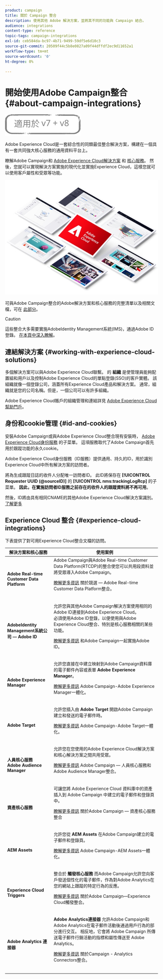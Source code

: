 ```yaml
---
product: campaign
title: 關於 Campaign 整合
description: 使用其他 Adobe 解決方案，並將其不同的功能與 Campaign 結合。
audience: integrations
content-type: reference
topic-tags: campaign-integrations
exl-id: ceb584da-bc97-4b71-9499-59df5e6d10c3
source-git-commit: 20509f44c5b8e0827a09f44dffdf2ec9d11652a1
workflow-type: tm+mt
source-wordcount: '0'
ht-degree: 0%

---
```


# 開始使用Adobe Campaign整合 {#about-campaign-integrations}

![](../../assets/common.svg)

Adobe Experience Cloud是一套綜合性的同類最佳整合解決方案，構建在一個具有一套共同強大核心服務的通用資料平台上。

瞭解Adobe Campaign和 [Adobe Experience Cloud解決方案](https://experienceleague.adobe.com/docs/core-services/interface/marketing-cloud-integrations.html) 和 [核心服務](https://experienceleague.adobe.com/docs/core-services/interface/about-core-services/core-services.html)。 然後，您就可以實現解決方案實施的現代化並實施Experience Cloud，這樣您就可以使用客戶屬性和受眾等功能。

![](assets/ExCloud-solutions.png)

可與Adobe Campaign整合的Adobe解決方案和核心服務的完整清單以及相關文檔，可在 [此部分](#experience-cloud-integrations)。

>[!CAUTION]
>
>這些整合大多需要實施AdobeIdentity Management系統(IMS)，通過Adobe ID登錄。 [在本頁中深入瞭解](../../integrations/using/about-adobe-id.md)。

## 連結解決方案 {#working-with-experience-cloud-solutions}

多個解決方案可以與Adobe Experience Cloud聯繫。 的 **組織** 是使管理員能夠配置組和用戶以及控制Adobe Experience Cloud的單點登錄(SSO)的客戶實體。 該組織就像一個登錄公司，涵蓋所有Experience Cloud產品和解決方案。 通常，組織就是您的公司名稱。但是，一個公司可以有許多組織。

Adobe Experience Cloud賬戶的組織管理和連結詳見 [Adobe Experience Cloud幫助門戶](https://experienceleague.adobe.com/docs/core-services/interface/manage-users-and-products/organizations.html)。

## 身份和cookie管理 {#id-and-cookies}

安裝Adobe Campaign或與Adobe Experience Cloud整合現有安裝時， [Adobe Experience Cloud身份服務](https://experienceleague.adobe.com/docs/id-service/using/home.html) 的子菜單。 這項服務取代了Adobe Campaign首先用於跟蹤功能的永久cookie。

Adobe Experience Cloud身份服務（ID服務）提供通用、持久的ID，用於識別Experience Cloud中所有解決方案的訪問者。

將為生成跟蹤日誌的收件人分配唯一訪問者ID。 此ID將保存在 **[!UICONTROL Requester UUID (@sourceID)]** 的 **[!UICONTROL nms:trackingLogRcp]** 的子菜單。 **因此，在實施訪問者ID服務之前存在的收件人的跟蹤資料將不再可用**。

然後，ID將由具有相同CNAME的其他Adobe Experience Cloud解決方案識別。 [了解更多](https://experienceleague.adobe.com/docs/id-service/using/reference/analytics-reference/cname.html)

## Experience Cloud 整合 {#experience-cloud-integrations}

下表提供了對可用Experience Cloud整合文檔的訪問。

<table> 
 <thead> 
  <tr> 
   <th> 解決方案和核心服務<br /> </th> 
   <th> 使用案例<br /> </th> 
  </tr> 
 </thead> 
 <tbody> 
  <tr> 
   <td> <strong>Adobe Real-time Customer Data Platform</strong><br /> </td> 
   <td> Adobe Campaign與Adobe Real-time Customer Data Platform(RTCDP)的整合使您可以共用段資料並將受眾導入Adobe Campaign。<br /> <p><a href="../../integrations/using/get-started-sources-destinations.md">瞭解更多資訊</a> 關於競選 — Adobe Real-time Customer Data Platform整合。</p><br /> </td> 
  </tr> 
  <tr> 
   <td> <strong>AdobeIdentity Management系統公司 — Adobe ID</strong><br /> </td> 
   <td> 允許您與其他Adobe Campaign解決方案使用相同的Adobe ID連接到Adobe Experience Cloud。<br /> 必須使用Adobe ID登錄，以便使用與Adobe Experience Cloud整合、特別是核心服務相關的某些功能。<br /> <p><a href="../../integrations/using/about-adobe-id.md">瞭解更多資訊</a> 和Adobe Campaign一起實施Adobe ID。</p><br /> </td> 
  </tr> 
  <tr> 
   <td> <strong>Adobe Experience Manager</strong><br /> </td> 
   <td> 允許您直接在中建立映射到Adobe Campaign資料庫的電子郵件內容或表單 <strong>Adobe Experience Manager</strong>。<br /> <p><a href="../../integrations/using/about-adobe-experience-manager.md">瞭解更多資訊</a> Adobe Campaign-Adobe Experience Manager一體化。</p><br /> </td> 
  </tr> 
  <tr> 
   <td> <strong>Adobe Target</strong><br /> </td> 
   <td> 允許您插入由 <strong>Adobe Target</strong> 開啟Adobe Campaign建立和發送的電子郵件時。<br /> <p><a href="../../integrations/using/integrating-with-adobe-target.md">瞭解更多資訊</a> Adobe Campaign-Adobe Target一體化。</p><br /> </td> 
  </tr> 
  <tr> 
   <td> <strong>人員核心服務</strong><br /> <strong>Adobe Audience Manager</strong><br /> </td> 
   <td> 允許您在您使用的Adobe Experience Cloud解決方案和核心解決方案之間共用受眾。<br /> <p><a href="../../integrations/using/sharing-audiences-with-adobe-experience-cloud.md">瞭解更多資訊</a> Adobe Campaign — 人員核心服務和Adobe Audience Manager整合。</p><br /> </td> 
  </tr> 
  <tr> 
   <td> <strong>資產核心服務</strong><br /> </td> 
   <td> 可讓您將 Adobe Experience Cloud 資料庫中的資產插入到 Adobe Campaign 中建立的電子郵件和登錄頁中。<br /> <p><a href="../../integrations/using/configuring-access-to-assets.md#integrating-with-experience-cloud-assets">瞭解更多資訊</a> 關於Adobe Campaign — 資產核心服務整合</p><br /> </td> 
  </tr> 
  <tr> 
   <td> <strong>AEM Assets</strong><br /> </td> 
   <td> 允許您從 <strong>AEM Assets</strong> 在Adobe Campaign建立的電子郵件和登錄頁。<br /> <p><a href="../../integrations/using/configuring-access-to-assets.md#integrating-with-aem-assets">瞭解更多資訊</a> Adobe Campaign-AEM Assets一體化。</p><br /> </td> 
  </tr> 
  <tr> 
   <td> <strong>Experience Cloud Triggers</strong><br /> </td> 
   <td> 整合於 <strong>觸發核心服務</strong> 而Adobe Campaign允許您向客戶發送個性化的電子郵件，作為對Adobe Analytics在您的網站上跟蹤的特定行為的反應。<br /> <p><a href="https://helpx.adobe.com/tw/campaign/kb/triggers-and-campaign.html">瞭解更多資訊</a> 關於Adobe Campaign—Experience Cloud觸發整合。</p><br /> </td> 
  </tr> 
  <tr> 
   <td> <strong>Adobe Analytics 連接器</strong><br /> </td> 
   <td> <strong>Adobe Analytics連接器</strong> 允許Adobe Campaign和Adobe Analytics在電子郵件活動後通過用戶行為的部分進行交互。 相反地，它會將 Adobe Campaign 所傳送電子郵件行銷活動的指標和屬性傳送至 Adobe Analytics。<br /> <p><a href="../../platform/using/adobe-analytics-connector.md">瞭解更多資訊</a> 關於Campaign - Analytics Connectors整合。</p><br /> </td> 
  </tr> 
 </tbody> 
</table>
